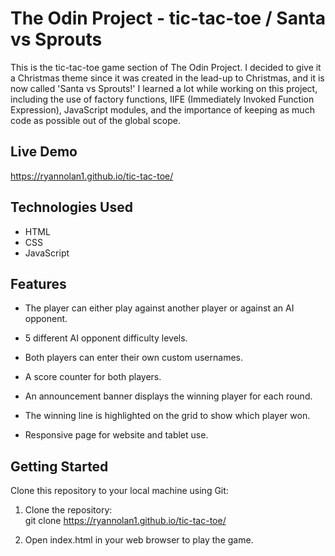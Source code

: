 # The Odin Project - tic-tac-toe / Santa vs Sprouts

This is the tic-tac-toe game section of The Odin Project. I decided to give it a Christmas theme since it was created in the lead-up to Christmas, and it is now called 'Santa vs Sprouts!' I learned a lot while working on this project, including the use of factory functions, IIFE (Immediately Invoked Function Expression), JavaScript modules, and the importance of keeping as much code as possible out of the global scope.

## Live Demo

https://ryannolan1.github.io/tic-tac-toe/

## Technologies Used

- HTML
- CSS
- JavaScript

## Features

- The player can either play against another player or against an AI opponent.

- 5 different AI opponent difficulty levels.

- Both players can enter their own custom usernames.

- A score counter for both players.

- An announcement banner displays the winning player for each round.

- The winning line is highlighted on the grid to show which player won.

- Responsive page for website and tablet use.

## Getting Started

Clone this repository to your local machine using Git:

1. Clone the repository:
   <br>git clone https://ryannolan1.github.io/tic-tac-toe/

2. Open index.html in your web browser to play the game.